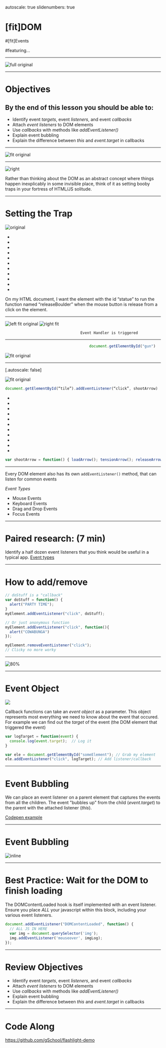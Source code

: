 autoscale: true
slidenumbers: true
<!-- @author: Pete Silva -->

# [fit]DOM

#[fit]Events

#featuring...

---

![full original](img/temple-dom.png)

---

# Objectives
## By the end of this lesson you should be able to:

- Identify event _targets_, event _listeners_, and event _callbacks_
- Attach _event listeners_ to DOM elements
- Use _callbacks_ with methods like _addEventListener()_
- Explain event bubbling
- Explain the difference between _this_ and _event.target_ in callbacks

---

![fit original](img/doge-dom.jpg)

---

![right](img/grenade.jpg)

Rather than thinking about the DOM as an abstract concept where things happen inexplicably in some invisible place, think of it as setting booby traps in your fortress of HTML/JS solitude.

---

# Setting the Trap

![original](img/settrap.png)

-
-
-
-
-
-
-
-
-
-
-
On my HTML document, I want the element with the id “statue” to run the function named “releaseBoulder” when the mouse button is release from a click on the element.

---

![left fit original](img/event-booby-trap.png)
![right fit](img/event-action.gif)

                                      Event Handler is triggered


---

```javascript
                                      document.getElementById("gun")
```

![fit original](img/indygun.gif)

---

[.autoscale: false]

![fit original](img/onclick.gif)

```javascript
document.getElementById(“tile”).addEventListener(“click”, shootArrow)
```

-
-
-
-
-
-
-
-
-
-
-



```javascript
var shootArrow = function() { loadArrow(); tensionArrow(); releaseArrow(); }
```

---

Every DOM element also has its own `addEventListener()` method, that can listen for common events

_Event Types_

- Mouse Events
- Keyboard Events
- Drag and Drop Events
- Focus Events

---

# Paired research: (7 min)
Identify a half dozen event listeners that you think would be useful in a typical app.
[Event types](https://developer.mozilla.org/en-US/docs/Web/Events)

---

# How to add/remove
```javascript
// doStuff is a "callback"
var doStuff = function() {
  alert("PARTY TIME");
}
myElement.addEventListener("click", doStuff);

// Or just anonymous function
myElement.addEventListener("click", function(){
  alert("COWABUNGA")
});

myElement.removeEventListener("click");
// Clicky no more worky
```

---

![80%](img/ryan-gosling-callback.jpg)

---

# Event Object

![](img/click.png)

Callback functions can take an _event object_ as a parameter. This object represents most everything we need to know about the event that occured. For example we can find out the _target_ of the event (the DOM element that triggered the event)

```javascript
var logTarget = function(event) {
  console.log(event.target);  // Log it
}

var ele = document.getElementById("someElement"); // Grab my element
ele.addEventListener("click", logTarget); // Add listener/callback
```

---

# Event Bubbling

We can place an event listener on a parent element that captures the events from all the children. The event "bubbles up" from the child (_event.target_) to the parent with the attached listener (_this_).

[Codepen example](https://codepen.io/peternsilva/pen/EvXwLa)

---

# Event Bubbling

![inline](img/bubbling.png)

---

# Best Practice: Wait for the DOM to finish loading

The DOMContentLoaded hook is itself implemented with an event listener. Ensure you place _ALL_ your javascript within this block, including your various event listeners.

```javascript
document.addEventListener("DOMContentLoaded", function() {
  // ALL JS IN HERE
  var img = document.querySelector('img');
  img.addEventListener('mouseover', imgLog);
});
```

---

# Review Objectives
- Identify event _targets_, event _listeners_, and event _callbacks_
- Attach _event listeners_ to DOM elements
- Use _callbacks_ with methods like _addEventListener()_
- Explain event bubbling
- Explain the difference between _this_ and _event.target_ in callbacks

---

# Code Along

https://github.com/gSchool/flashlight-demo
